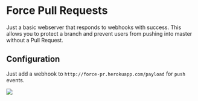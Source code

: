 # Force Pull Requests

Just a basic webserver that responds to webhooks with success. This allows you to protect a branch and prevent users from pushing into master without a Pull Request.

## Configuration

Just add a webhook to `http://force-pr.herokuapp.com/payload` for `push` events.

![](https://cloud.githubusercontent.com/assets/35968/13303690/9bf6ab4a-db05-11e5-9ead-62ad662f24f7.png)
